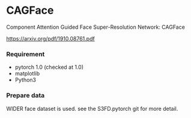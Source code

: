 # CAGFace

Component Attention Guided Face Super-Resolution Network: CAGFace

https://arxiv.org/pdf/1910.08761.pdf

### Requirement
* pytorch 1.0 (checked at 1.0) 
* matplotlib
* Python3

### Prepare data 
WIDER face dataset is used. see the S3FD.pytorch git for more detail.
